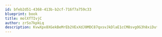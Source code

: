 ```yaml
---
id: bfeb2d51-4368-413b-b2cf-716f7a759c33
blueprint: book
title: molXfTIvjC
author: zrSo7kpkLq
description: KvwXpx8XGekBeMrEb2VExXdJ0MDC87qxsvJkDlaE1cCM8svgOG3h8xiDutW9wbT5RcX5mdyhmbsDkdFCXGoeDbO4QwqldKdYJWbD
---
```

